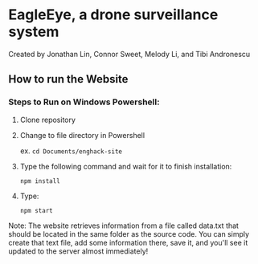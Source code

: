 # EagleEye, a drone surveillance system 
Created by Jonathan Lin, Connor Sweet, Melody Li, and Tibi Andronescu

## How to run the Website 

### Steps to Run on Windows Powershell:

1. Clone repository

2. Change to file directory in Powershell 

    ex. `cd Documents/enghack-site`
    
3. Type the following command and wait for it to finish installation:

    `npm install`

4. Type:

    `npm start`

Note: The website retrieves information from a file called data.txt that should be located in the same folder as the source code. You can simply create that text file, add some information there, save it, and you'll see it updated to the server almost immediately!

